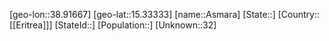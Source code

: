 ﻿---
location: [15.33333,38.91667]
type: City
tags:
- geo/City


SpocWebEntityId: 35927
isDeleted: false
confidential: public

---
[geo-lon::38.91667]
[geo-lat::15.33333]
[name::Asmara]
[State::]
[Country::[[Eritrea]]]
[StateId::]
[Population::]
[Unknown::32]

